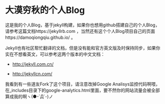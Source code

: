 # 大漠穷秋的个人Blog
这是我的个人Blog，基于jekyll构建，如果你也想用github搭建自己的个人Blog，请参考这篇文档https://jekyllrb.com ，当然还有这个个人Blog项目自己的页面https://damoqiongqiu.github.io/ 。

Jekyll也有社区帮忙翻译的文档，但是没有能和官方英文版及时保持同步，如果你实在不想看英文，可以参考这两个版本的中文文档：

- http://jekyll.com.cn/

- http://jekyllcn.com/

我看到有一些道友Fork了这个项目，请注意改掉Google Analisys监控代码啊喂，在_includes目录下的google-analytics.html里面，要不然你的网站流量会被全部算成我的啊ヽ(●-`Д´-)ノ